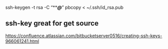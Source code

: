 ssh-keygen -t rsa -C “*****@***”
pbcopy < ~/.ssh/id_rsa.pub

## ssh-key great for get source
https://confluence.atlassian.com/bitbucketserver0516/creating-ssh-keys-966061241.html
